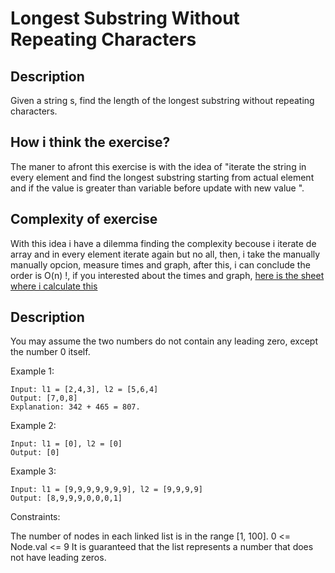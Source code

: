 # Longest Substring Without Repeating Characters

## Description
Given a string s, find the length of the longest substring without repeating characters.

## How i think the exercise?
The maner to afront this exercise is with the idea of "iterate the string in every element and find the longest substring starting from actual element and if the value is greater than variable before update with new value ".

## Complexity of exercise
With this idea i have a dilemma finding the complexity becouse i iterate de array and in every element iterate again but no all, then, i take the manually manually opcion, measure times and graph, after this, i can conclude the order is O(n) !, if you interested about the times and graph, [here is the sheet where i calculate this](https://docs.google.com/spreadsheets/d/13gm02irsNn18-IcsswgDPfx7mkAc9GHHf4ZVkz_pyfg/edit#gid=0) 

## Description
You may assume the two numbers do not contain any leading zero, except the number 0 itself.

Example 1:
```
Input: l1 = [2,4,3], l2 = [5,6,4]
Output: [7,0,8]
Explanation: 342 + 465 = 807.
```

Example 2:
```
Input: l1 = [0], l2 = [0]
Output: [0]
```

Example 3:
```
Input: l1 = [9,9,9,9,9,9,9], l2 = [9,9,9,9]
Output: [8,9,9,9,0,0,0,1]
```

Constraints:

The number of nodes in each linked list is in the range [1, 100].
0 <= Node.val <= 9
It is guaranteed that the list represents a number that does not have leading zeros.
